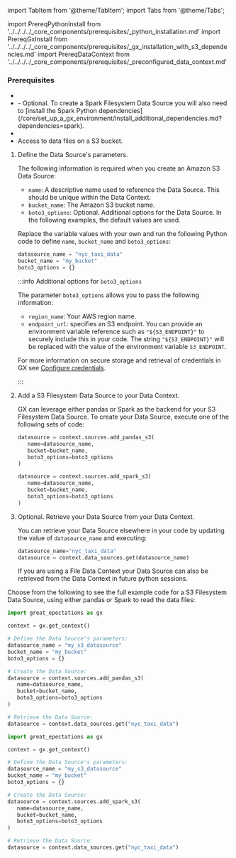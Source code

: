 import TabItem from '@theme/TabItem';
import Tabs from '@theme/Tabs';

import PrereqPythonInstall from '../../../../_core_components/prerequisites/_python_installation.md'
import PrereqGxInstall from '../../../../_core_components/prerequisites/_gx_installation_with_s3_dependencies.md'
import PrereqDataContext from '../../../../_core_components/prerequisites/_preconfigured_data_context.md'

### Prerequisites
- <PrereqPythonInstall/>
- <PrereqGxInstall/>
  - Optional. To create a Spark Filesystem Data Source you will also need to [install the Spark Python dependencies](/core/set_up_a_gx_environment/install_additional_dependencies.md?dependencies=spark).
- <PrereqDataContext/>
- Access to data files on a S3 bucket.

<Tabs>

<TabItem value="procedure" label="Procedure">

1. Define the Data Source's parameters.

   The following information is required when you create an Amazon S3 Data Source:

   - `name`: A descriptive name used to reference the Data Source.  This should be unique within the Data Context.
   - `bucket_name`: The Amazon S3 bucket name.
   - `boto3_options`: Optional. Additional options for the Data Source. In the following examples, the default values are used.

   Replace the variable values with your own and run the following Python code to define `name`, `bucket_name` and `boto3_options`:

   ```python title="Python"
   datasource_name = "nyc_taxi_data"
   bucket_name = "my_bucket"
   boto3_options = {}
   ```

   :::info Additional options for `boto3_options`

   The parameter `boto3_options` allows you to pass the following information:

   - `region_name`: Your AWS region name.
   - `endpoint_url`: specifies an S3 endpoint.  You can provide an environment variable reference such as `"${S3_ENDPOINT}"` to securely include this in your code.  The string `"${S3_ENDPOINT}"` will be replaced with the value of the environment variable `S3_ENDPOINT`.
   
   For more information on secure storage and retrieval of credentials in GX see [Configure credentials](/core/connect_to_data/sql_data/sql_data.md#configure-credentials).

   :::

2. Add a S3 Filesystem Data Source to your Data Context.

   GX can leverage either pandas or Spark as the backend for your S3 Filesystem Data Source.  To create your Data Source, execute one of the following sets of code:
 
   <Tabs queryString="data_source_type" groupId="data_source_type" defaultValue='pandas_filesystem'>

   <TabItem value="pandas_filesystem" label="pandas">

   ```python title="Python"
   datasource = context.sources.add_pandas_s3(
      name=datasource_name,
      bucket=bucket_name,
      boto3_options=boto3_options
   )
   ```

   </TabItem>

   <TabItem value="spark" label="Spark">

   ```python title="Python"
   datasource = context.sources.add_spark_s3(
      name=datasource_name,
      bucket=bucket_name,
      boto3_options=boto3_options
   )
   ```

   </TabItem>

   </Tabs>

3. Optional. Retrieve your Data Source from your Data Context.

   You can retrieve your Data Source elsewhere in your code by updating the value of `datasource_name` and executing:

   ```python title="Python"
   datasource_name="nyc_taxi_data"
   datasource = context.data_sources.get(datasource_name)
   ```

   If you are using a File Data Context your Data Source can also be retrieved from the Data Context in future python sessions.

</TabItem>

<TabItem value="sample_code" label="Sample code">

   Choose from the following to see the full example code for a S3 Filesystem Data Source, using either pandas or Spark to read the data files:

   <Tabs queryString="data_source_type" groupId="data_source_type" defaultValue='pandas_filesystem'>

   <TabItem value="pandas_filesystem" label="pandas example">

   ```python title="Python"
   import great_epectations as gx

   context = gx.get_context()

   # Define the Data Source's parameters:
   datasource_name = "my_s3_datasource"
   bucket_name = "my_bucket"
   boto3_options = {}
   
   # Create the Data Source:
   datasource = context.sources.add_pandas_s3(
      name=datasource_name,
      bucket=bucket_name,
      boto3_options=boto3_options
   )
   
   # Retrieve the Data Source:
   datasource = context.data_sources.get("nyc_taxi_data")
   ```

   </TabItem>

   <TabItem value="spark" label="Spark example">

   ```python title="Python"
   import great_epectations as gx

   context = gx.get_context()

   # Define the Data Source's parameters:
   datasource_name = "my_s3_datasource"
   bucket_name = "my_bucket"
   boto3_options = {}
   
   # Create the Data Source:
   datasource = context.sources.add_spark_s3(
      name=datasource_name,
      bucket=bucket_name,
      boto3_options=boto3_options
   )

   # Retrieve the Data Source:
   datasource = context.data_sources.get("nyc_taxi_data")
   ```

   </TabItem>

   </Tabs>

</TabItem>

</Tabs>

